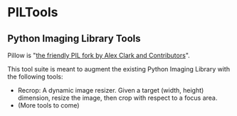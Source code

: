 # PILTools
## Python Imaging Library Tools

Pillow is "[the friendly PIL fork by Alex Clark and Contributors](https://pillow.readthedocs.io/en/stable/)".

This tool suite is meant to augment the existing Python Imaging Library with the following tools:
- Recrop: A dynamic image resizer. Given a target (width, height) dimension, resize the image, then crop with respect to a focus area.
- (More tools to come)
